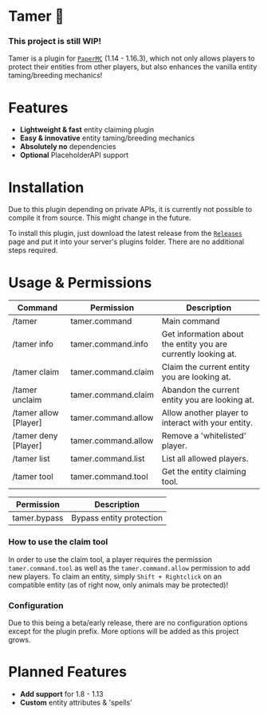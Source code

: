 # Tamer 🦊

### **This project is still WIP!**

Tamer is a plugin for [`PaperMC`](https://github.com/papermc/paper) (1.14 - 1.16.3), which not only allows players to 
protect their entities from other players, but also enhances the vanilla entity taming/breeding mechanics!

# Features
* **Lightweight & fast** entity claiming plugin
* **Easy & innovative** entity taming/breeding mechanics
* **Absolutely no** dependencies  
* **Optional** PlaceholderAPI support

# Installation 

Due to this plugin depending on private APIs, it is currently not possible to compile it from source. This might change in the future.

To install this plugin, just download the latest release from the [`Releases`](https://github.com/kokumaji/Tamer/releases) page and 
put it into your server's plugins folder. There are no additional steps required.

# Usage & Permissions 

| Command | Permission | Description |
| --- | --- | --- | 
| /tamer | tamer.command | Main command
| /tamer info | tamer.command.info | Get information about the entity you are currently looking at.
| /tamer claim | tamer.command.claim | Claim the current entity you are looking at.
| /tamer unclaim | tamer.command.claim | Abandon the current entity you are looking at.
| /tamer allow [Player] | tamer.command.allow | Allow another player to interact with your entity.
| /tamer deny [Player] | tamer.command.allow | Remove a 'whitelisted' player.
| /tamer list | tamer.command.list | List all allowed players.
| /tamer tool | tamer.command.tool | Get the entity claiming tool.

| Permission | Description | 
| --- | --- |
| tamer.bypass | Bypass entity protection 

### **How to use the claim tool** 
In order to use the claim tool, a player requires the permission `tamer.command.tool` as well as the `tamer.command.allow` permission to add new players.
To claim an entity, simply `Shift + Rightclick` on an compatible entity (as of right now, only animals may be protected)!

### **Configuration** 

Due to this being a beta/early release, there are no configuration options except for the plugin prefix. More options will be added as this project grows. 

# Planned Features

* **Add support** for 1.8 - 1.13
* **Custom** entity attributes & 'spells'


